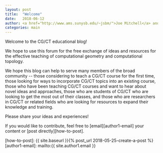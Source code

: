 ```yaml
---
layout: post
title:  "Welcome"
date:   2018-06-12
author: <a href="http://www.ams.sunysb.edu/~jsbm/">Joe Mitchell</a> and <a href="http://millman.us">David L. Millman</a>
categories: main
---
```


Welcome to the CG/CT educational blog!

We hope to use this forum for the free exchange of ideas and resources for the
effective teaching of computational geometry and computational topology.
<!--excerpt-->
We hope this blog can help to serve many members of the broad community --  those
considering to teach a CG/CT course for the first time, those looking for ways
to incorporate CG/CT topics into an existing course, those who have been
teaching CG/CT courses and want to hear about novel ideas and approaches, those
who are students of CG/CT who are looking to get the most out of their classes,
and those who are researchers in CG/CT or related fields who are looking for
resources to expand their knowledge and training.

Please share your ideas and experiences!


If you would like to contribute, feel free to [email][author1-email] your
content or [post directly][how-to-post].

[how-to-post]: {{ site.baseurl }}{% post_url 2018-05-25-create-a-post %}
[author1-email]: mailto:{{ site.author1.email }}

